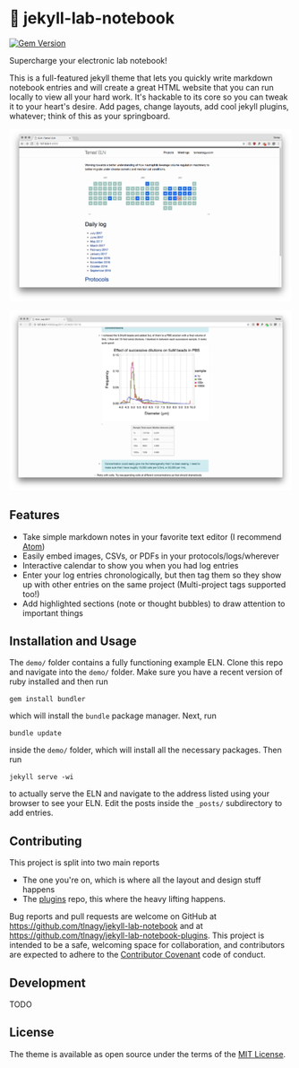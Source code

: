 # 📓 jekyll-lab-notebook

[![Gem Version](https://badge.fury.io/rb/jekyll-lab-notebook.svg)](https://badge.fury.io/rb/jekyll-lab-notebook)

Supercharge your electronic lab notebook!

This is a full-featured jekyll theme that lets you quickly write markdown
notebook entries and will create a great HTML website that you can run locally
to view all your hard work. It's hackable to its core so you can tweak it to
your heart's desire. Add pages, change layouts, add cool jekyll plugins,
whatever; think of this as your springboard.

![](screenshot.png)

![](screenshot2.png)

## Features

- Take simple markdown notes in your favorite text editor (I recommend [Atom](https://atom.io/))
- Easily embed images, CSVs, or PDFs in your protocols/logs/wherever
- Interactive calendar to show you when you had log entries
- Enter your log entries chronologically, but then tag them so they show up with other entries on the same project (Multi-project tags supported too!)
- Add highlighted sections (note or thought bubbles) to draw attention to important things

## Installation and Usage

The `demo/` folder contains a fully functioning example ELN. Clone this repo and navigate into the `demo/` folder. Make sure you have a recent version of ruby installed and then run

```
gem install bundler
```

which will install the `bundle` package manager. Next, run

```
bundle update
```

inside the `demo/` folder, which will install all the necessary packages. Then run

```
jekyll serve -wi
```

to actually serve the ELN and navigate to the address listed using your browser to see your ELN. Edit the posts inside the `_posts/` subdirectory to add entries.

## Contributing

This project is split into two main reports

- The one you're on, which is where all the layout and design stuff happens
- The [plugins](https://github.com/tlnagy/jekyll-lab-notebook-plugins) repo, this where the heavy lifting happens.

Bug reports and pull requests are welcome on GitHub at <https://github.com/tlnagy/jekyll-lab-notebook> and at <https://github.com/tlnagy/jekyll-lab-notebook-plugins>. This project is intended to be a safe, welcoming space for collaboration, and contributors are expected to adhere to the [Contributor Covenant](http://contributor-covenant.org) code of conduct.

## Development

TODO

## License

The theme is available as open source under the terms of the [MIT License](https://opensource.org/licenses/MIT).
